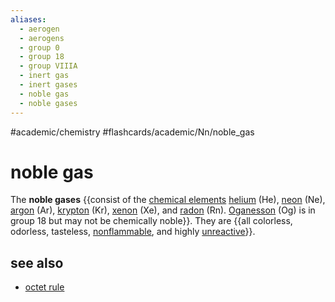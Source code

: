 ```yaml
---
aliases:
  - aerogen
  - aerogens
  - group 0
  - group 18
  - group VIIIA
  - inert gas
  - inert gases
  - noble gas
  - noble gases
---
```


#academic/chemistry #flashcards/academic/Nn/noble_gas

# noble gas

The __noble gases__ {{consist of the [chemical elements](chemical%20element.md) [helium](helium.md) (He), [neon](neon.md) (Ne), [argon](argon.md) (Ar), [krypton](krypton.md) (Kr), [xenon](xenon.md) (Xe), and [radon](radon.md) (Rn). [Oganesson](oganesson.md) (Og) is in group 18 but may not be chemically noble}}. They are {{all colorless, odorless, tasteless, [nonflammable](flammability.md), and highly [unreactive](reactivity%20(chemistry).md)}}. <!--SR:!2023-04-11,6,250!2023-04-12,7,250-->

## see also

- [octet rule](octet%20rule.md)
